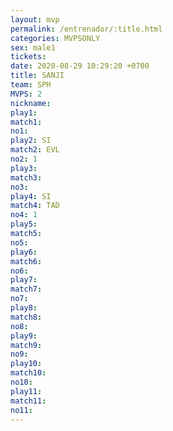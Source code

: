 ```yaml
---
layout: mvp
permalink: /entrenador/:title.html
categories: MVPSONLY
sex: male1
tickets: 
date: 2020-08-29 10:29:20 +0700
title: SANJI
team: SPH
MVPS: 2
nickname: 
play1: 
match1: 
no1: 
play2: SI
match2: EVL
no2: 1
play3: 
match3: 
no3: 
play4: SI
match4: TAD
no4: 1
play5: 
match5: 
no5: 
play6: 
match6: 
no6: 
play7: 
match7: 
no7: 
play8: 
match8: 
no8: 
play9: 
match9: 
no9: 
play10: 
match10: 
no10: 
play11: 
match11: 
no11:
---
```

